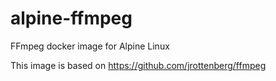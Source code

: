 # alpine-ffmpeg

FFmpeg docker image for Alpine Linux

This image is based on https://github.com/jrottenberg/ffmpeg
